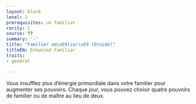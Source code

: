 ```yaml
---
layout: block
level: 2
prerequisites: un familier
rarity: C
source: ??
summary: '-'
title: "Familier am\xE9lior\xE9 (Druide)"
titleEN: Enhanced Familiar
traits:
- general

---
```


<p>Vous insufflez plus d’énergie primordiale dans votre familier pour augmenter ses pouvoirs. Chaque jour, vous pouvez choisir quatre pouvoirs de familier ou de maître au lieu de deux.</p>
